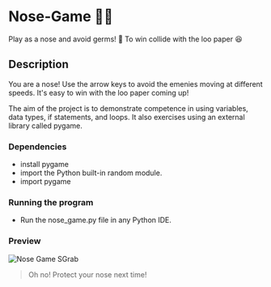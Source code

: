# Nose-Game 👃🏽

Play as a nose and avoid germs! 🧫 To win collide with the loo paper 😆

## Description

You are a nose! Use the arrow keys to avoid the emenies moving at different speeds. It's easy to win with the loo paper coming up! 

The aim of the project is to demonstrate competence in using variables, data types, if statements, and loops. It also exercises using an external library called pygame. 

### Dependencies

* install pygame 
* import the Python built-in random module.
* import pygame

### Running the program

* Run the nose_game.py file in any Python IDE. 

### Preview
![Nose Game SGrab](https://user-images.githubusercontent.com/98525884/160280486-3ad88399-5316-45c3-b07c-6a05e41750fc.png)

> Oh no! Protect your nose next time!
